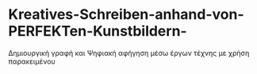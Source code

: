 # Kreatives-Schreiben-anhand-von-PERFEKTen-Kunstbildern-
Δημιουργική γραφή και Ψηφιακή αφήγηση μέσω έργων τέχνης με χρήση παρακειμένου
